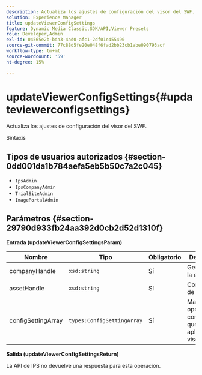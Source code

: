 ```yaml
---
description: Actualiza los ajustes de configuración del visor del SWF.
solution: Experience Manager
title: updateViewerConfigSettings
feature: Dynamic Media Classic,SDK/API,Viewer Presets
role: Developer,Admin
exl-id: 04565e2b-bda3-4ad0-afc1-2df01e455490
source-git-commit: 77c88d5fe20e048f6fad2bb23cb1abe090793acf
workflow-type: tm+mt
source-wordcount: '59'
ht-degree: 15%

---
```


# updateViewerConfigSettings{#updateviewerconfigsettings}

Actualiza los ajustes de configuración del visor del SWF.

Sintaxis

## Tipos de usuarios autorizados {#section-0dd001da1b784aefa5eb5b50c7a2c045}

* `IpsAdmin`
* `IpsCompanyAdmin`
* `TrialSiteAdmin`
* `ImagePortalAdmin`

## Parámetros {#section-29790d933fb24aa392d0cb2d52d1310f}

**Entrada (updateViewerConfigSettingsParam)**

| Nombre | Tipo | Obligatorio | Descripción |
|---|---|---|---|
| companyHandle | `xsd:string` | Sí | Gestionar en la empresa. |
| assetHandle | `xsd:string` | Sí | Controlador de recurso. |
| configSettingArray | `types:ConfigSettingArray` | Sí | Matriz de opciones de configuración que desea aplicar al visor. |

**Salida (updateViewerConfigSettingsReturn)**

La API de IPS no devuelve una respuesta para esta operación.
